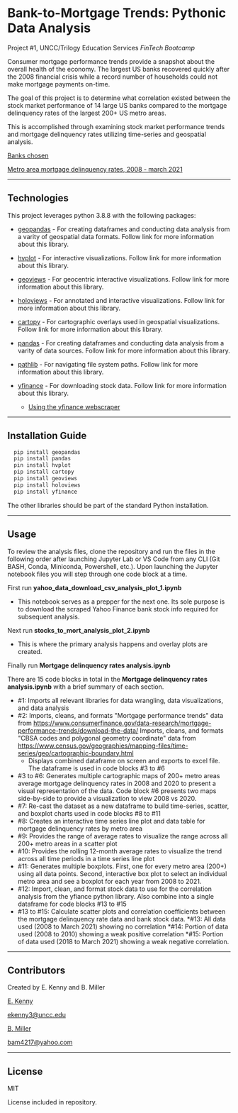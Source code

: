# Bank-to-Mortgage Trends: Pythonic Data Analysis

Project #1, UNCC/Trilogy Education Services *FinTech Bootcamp*

Consumer mortgage performance trends ​provide a snapshot about the overall health of the economy. The largest US banks recovered quickly after the 2008 financial crisis while a record number of households could not make mortgage payments on-time.

The goal of this project is to determine what correlation
existed between the stock market performance of 14
large US banks compared to the mortgage delinquency
rates of the largest 200+ US metro areas.

This is accomplished through examining stock market
performance trends and mortgage delinquency rates
utilizing time-series and geospatial analysis.

[Banks chosen](https://www.ffiec.gov/npw/Institution/TopHoldings)

[Metro area mortgage delinquency rates, 2008 - march 2021](https://www.consumerfinance.gov/data-research/mortgage-performance-trends/download-the-data/)

---

## Technologies

This project leverages python 3.8.8 with the following packages:

* [geopandas](https://geopandas.org/getting_started/install.html) - For creating dataframes and conducting data analysis from a varity of geospatial data formats. Follow link for more information about this library.

* [hvplot](https://hvplot.holoviz.org/) - For interactive visualizations. Follow link for more information about this library.

* [geoviews](https://geoviews.org/) - For geocentric interactive visualizations. Follow link for more information about this library.

* [holoviews](https://holoviews.org/) - For annotated and interactive visualizations. Follow link for more information about this library.

* [cartopy](https://scitools.org.uk/cartopy/docs/latest/) - For cartographic overlays used in geospatial visualizations. Follow link for more information about this library.

* [pandas](https://pandas.pydata.org/) - For creating dataframes and conducting data analysis from a varity of data sources. Follow link for more information about this library.

* [pathlib](https://docs.python.org/3.8/library/pathlib.html) - For navigating file system paths. Follow link for more information about this library.

* [yfinance](https://github.com/ranaroussi/yfinance) - For downloading stock data. Follow link for more information about this library.

    * [Using the yfinance webscraper](https://pypi.org/project/yfinance/)

---

## Installation Guide

```python
  pip install geopandas
  pip install pandas
  pin install hvplot
  pip install cartopy
  pip install geoviews
  pip install holoviews
  pip install yfinance
  ```

  The other libraries should be part of the standard Python installation. 

---

## Usage

To review the analysis files, clone the repository and run the files in the following order after launching Jupyter Lab or VS Code from any CLI (Git BASH, Conda, Miniconda, Powershell, etc.). Upon launching the Jupyter notebook files you will step through one code block at a time. 

First run **yahoo_data_download_csv_analysis_plot_1.ipynb**

* This notebook serves as a prepper for the next one. Its sole purpose is to download the scraped Yahoo Finance bank stock info required for subsequent analysis.

Next run **stocks_to_mort_analysis_plot_2.ipynb**

* This is where the primary analysis happens and overlay plots are created.

Finally run **Mortgage delinquency rates analysis.ipynb**

There are 15 code blocks in total in the **Mortgage delinquency rates analysis.ipynb** with a brief summary of each section.

* #1: Imports all relevant libraries for data wrangling, data visualizations, and data analysis
* #2: Imports, cleans, and formats "Mortgage performance trends" data from https://www.consumerfinance.gov/data-research/mortgage-performance-trends/download-the-data/
    Imports, cleans, and formats "CBSA codes and polygonal geometry coordinate" data from https://www.census.gov/geographies/mapping-files/time-series/geo/cartographic-boundary.html
    * Displays combined dataframe on screen and exports to excel file. The dataframe is used in code blocks #3 to #6
* #3 to #6: Generates multiple cartographic maps of 200+ metro areas average mortgage delinquency rates in 2008 and 2020 to present a visual representation of the data. Code block #6 presents two maps side-by-side to provide a visualization to view 2008 vs 2020.
* #7: Re-cast the dataset as a new dataframe to build time-series, scatter, and boxplot charts used in code blocks #8 to #11
* #8: Creates an interactive time series line plot and data table for mortgage delinquency rates by metro area  
* #9: Provides the range of average rates to visualize the range across all 200+ metro areas in a scatter plot
* #10: Provides the rolling 12-month average rates to visualize the trend across all time periods in a time series line plot
* #11: Generates multiple boxplots. First, one for every metro area (200+) using all data points. Second, interactive box plot to select an individual metro area and see a boxplot for each year from 2008 to 2021.
* #12: Import, clean, and format stock data to use for the correlation analysis from the yfiance python library. Also combine into a single dataframe for code blocks #13 to #15
* #13 to #15: Calculate scatter plots and correlation coefficients between the mortgage delinquency rate data and bank stock data. 
    *#13: All data used (2008 to March 2021) showing no correlation
    *#14: Portion of data used (2008 to 2010) showing a weak positive correlation
    *#15: Portion of data used (2018 to March 2021) showing a weak negative correlation.

---

## Contributors

Created by E. Kenny and B. Miller

[E. Kenny](https://www.linkedin.com/in/e-kenny/)

ekenny3@uncc.edu


[B. Miller](https://www.linkedin.com/in/brian-miller-ft421/)

bam4217@yahoo.com

---

## License

MIT 

License included in repository.